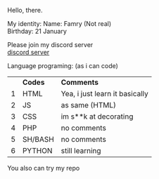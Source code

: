 Hello, there.

My identity:
Name: Famry (Not real)<br>
Birthday: 21 January

Please join my discord server
<br>
[discord server](http://discord.gg/JkmC8aP7zD)

Language programing: (as i can code) 

<table>
<tr><td></td><td><b>Codes</b></td><td><b>Comments</b></td></tr>
<tr><td>1</td><td>HTML</td><td> Yea, i just learn it basically </td></tr>
<tr><td>2</td><td>JS</td><td> as same (HTML) </td></tr>
<tr><td>3</td><td>CSS</td><td> im s**k at decorating </td></tr>
<tr><td>4</td><td>PHP</td><td> no comments </td></tr>
<tr><td>5</td><td>SH/BASH</td><td> no comments </td></tr>
<tr><td>6</td><td>PYTHON</td><td> still learning </td></tr>
</table>

You also can try my repo
